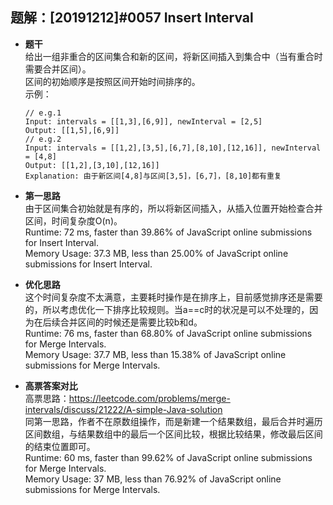 ## 题解：[20191212]#0057 Insert Interval
- **题干**   
给出一组非重合的区间集合和新的区间，将新区间插入到集合中（当有重合时需要合并区间）。   
区间的初始顺序是按照区间开始时间排序的。   
示例：    
  ```
  // e.g.1
  Input: intervals = [[1,3],[6,9]], newInterval = [2,5]
  Output: [[1,5],[6,9]]
  // e.g.2
  Input: intervals = [[1,2],[3,5],[6,7],[8,10],[12,16]], newInterval = [4,8]
  Output: [[1,2],[3,10],[12,16]]
  Explanation: 由于新区间[4,8]与区间[3,5]，[6,7]，[8,10]都有重复
  ```

- **第一思路**   
由于区间集合初始就是有序的，所以将新区间插入，从插入位置开始检查合并区间，时间复杂度O(n)。  
Runtime: 72 ms, faster than 39.86% of JavaScript online submissions for Insert Interval.   
Memory Usage: 37.3 MB, less than 25.00% of JavaScript online submissions for Insert Interval.   

- **优化思路**   
这个时间复杂度不太满意，主要耗时操作是在排序上，目前感觉排序还是需要的，所以考虑优化一下排序比较规则。当a==c时的状况是可以不处理的，因为在后续合并区间的时候还是需要比较b和d。       
Runtime: 76 ms, faster than 68.80% of JavaScript online submissions for Merge Intervals.   
Memory Usage: 37.7 MB, less than 15.38% of JavaScript online submissions for Merge Intervals.   

- **高票答案对比**   
高票思路：https://leetcode.com/problems/merge-intervals/discuss/21222/A-simple-Java-solution   
同第一思路，作者不在原数组操作，而是新建一个结果数组，最后合并时遍历区间数组，与结果数组中的最后一个区间比较，根据比较结果，修改最后区间的结束位置即可。             
Runtime: 60 ms, faster than 99.62% of JavaScript online submissions for Merge Intervals.   
Memory Usage: 37 MB, less than 76.92% of JavaScript online submissions for Merge Intervals.   